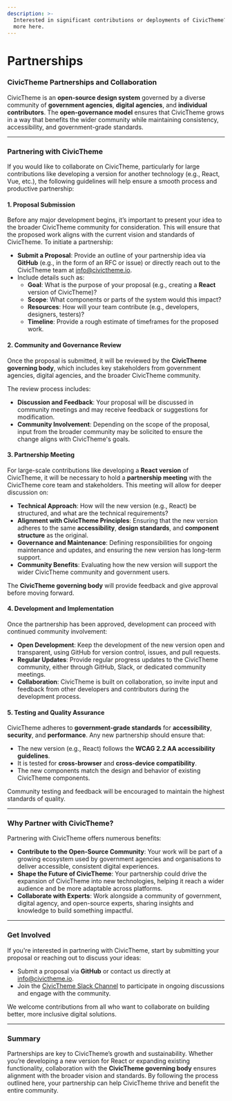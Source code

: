 ```yaml
---
description: >-
  Interested in significant contributions or deployments of CivicTheme? Learn
  more here.
---
```


# Partnerships

### CivicTheme Partnerships and Collaboration

CivicTheme is an **open-source design system** governed by a diverse community of **government agencies**, **digital agencies**, and **individual contributors**. The **open-governance model** ensures that CivicTheme grows in a way that benefits the wider community while maintaining consistency, accessibility, and government-grade standards.



***

### **Partnering with CivicTheme**

If you would like to collaborate on CivicTheme, particularly for large contributions like developing a version for another technology (e.g., React, Vue, etc.), the following guidelines will help ensure a smooth process and productive partnership:

#### **1. Proposal Submission**

Before any major development begins, it’s important to present your idea to the broader CivicTheme community for consideration. This will ensure that the proposed work aligns with the current vision and standards of CivicTheme. To initiate a partnership:

* **Submit a Proposal**: Provide an outline of your partnership idea via **GitHub** (e.g., in the form of an RFC or issue) or directly reach out to the CivicTheme team at [info@civictheme.io](mailto:info@civictheme.io).
* Include details such as:
  * **Goal**: What is the purpose of your proposal (e.g., creating a **React** version of CivicTheme)?
  * **Scope**: What components or parts of the system would this impact?
  * **Resources**: How will your team contribute (e.g., developers, designers, testers)?
  * **Timeline**: Provide a rough estimate of timeframes for the proposed work.

#### **2. Community and Governance Review**

Once the proposal is submitted, it will be reviewed by the **CivicTheme governing body**, which includes key stakeholders from government agencies, digital agencies, and the broader CivicTheme community.

The review process includes:

* **Discussion and Feedback**: Your proposal will be discussed in community meetings and may receive feedback or suggestions for modification.
* **Community Involvement**: Depending on the scope of the proposal, input from the broader community may be solicited to ensure the change aligns with CivicTheme's goals.

#### **3. Partnership Meeting**

For large-scale contributions like developing a **React version** of CivicTheme, it will be necessary to hold a **partnership meeting** with the CivicTheme core team and stakeholders. This meeting will allow for deeper discussion on:

* **Technical Approach**: How will the new version (e.g., React) be structured, and what are the technical requirements?
* **Alignment with CivicTheme Principles**: Ensuring that the new version adheres to the same **accessibility**, **design standards**, and **component structure** as the original.
* **Governance and Maintenance**: Defining responsibilities for ongoing maintenance and updates, and ensuring the new version has long-term support.
* **Community Benefits**: Evaluating how the new version will support the wider CivicTheme community and government users.

The **CivicTheme governing body** will provide feedback and give approval before moving forward.

#### **4. Development and Implementation**

Once the partnership has been approved, development can proceed with continued community involvement:

* **Open Development**: Keep the development of the new version open and transparent, using GitHub for version control, issues, and pull requests.
* **Regular Updates**: Provide regular progress updates to the CivicTheme community, either through GitHub, Slack, or dedicated community meetings.
* **Collaboration**: CivicTheme is built on collaboration, so invite input and feedback from other developers and contributors during the development process.

#### **5. Testing and Quality Assurance**

CivicTheme adheres to **government-grade standards** for **accessibility**, **security**, and **performance**. Any new partnership should ensure that:

* The new version (e.g., React) follows the **WCAG 2.2 AA accessibility guidelines**.
* It is tested for **cross-browser** and **cross-device compatibility**.
* The new components match the design and behavior of existing CivicTheme components.

Community testing and feedback will be encouraged to maintain the highest standards of quality.



***

### **Why Partner with CivicTheme?**

Partnering with CivicTheme offers numerous benefits:

* **Contribute to the Open-Source Community**: Your work will be part of a growing ecosystem used by government agencies and organisations to deliver accessible, consistent digital experiences.
* **Shape the Future of CivicTheme**: Your partnership could drive the expansion of CivicTheme into new technologies, helping it reach a wider audience and be more adaptable across platforms.
* **Collaborate with Experts**: Work alongside a community of government, digital agency, and open-source experts, sharing insights and knowledge to build something impactful.



***

### **Get Involved**

If you're interested in partnering with CivicTheme, start by submitting your proposal or reaching out to discuss your ideas:

* Submit a proposal via **GitHub** or contact us directly at [info@civictheme.io](mailto:info@civictheme.io).
* Join the [CivicTheme Slack Channel](https://drupal.slack.com/archives/C039UV0CQBZ) to participate in ongoing discussions and engage with the community.

We welcome contributions from all who want to collaborate on building better, more inclusive digital solutions.



***

### **Summary**

Partnerships are key to CivicTheme’s growth and sustainability. Whether you’re developing a new version for React or expanding existing functionality, collaboration with the **CivicTheme governing body** ensures alignment with the broader vision and standards. By following the process outlined here, your partnership can help CivicTheme thrive and benefit the entire community.


